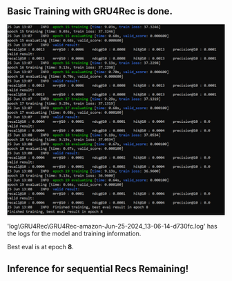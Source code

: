 ## Basic Training with GRU4Rec is done.

![alt text](image.png)

'log\GRU4Rec\GRU4Rec-amazon-Jun-25-2024_13-06-14-d730fc.log' has the logs for the model and training information.

Best eval is at epoch **8**.

## Inference for sequential Recs **Remaining!**
